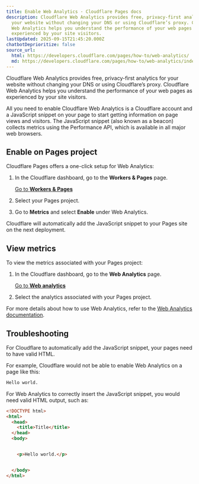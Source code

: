 ```yaml
---
title: Enable Web Analytics · Cloudflare Pages docs
description: Cloudflare Web Analytics provides free, privacy-first analytics for
  your website without changing your DNS or using Cloudflare’s proxy. Cloudflare
  Web Analytics helps you understand the performance of your web pages as
  experienced by your site visitors.
lastUpdated: 2025-09-15T21:45:20.000Z
chatbotDeprioritize: false
source_url:
  html: https://developers.cloudflare.com/pages/how-to/web-analytics/
  md: https://developers.cloudflare.com/pages/how-to/web-analytics/index.md
---
```


Cloudflare Web Analytics provides free, privacy-first analytics for your website without changing your DNS or using Cloudflare’s proxy. Cloudflare Web Analytics helps you understand the performance of your web pages as experienced by your site visitors.

All you need to enable Cloudflare Web Analytics is a Cloudflare account and a JavaScript snippet on your page to start getting information on page views and visitors. The JavaScript snippet (also known as a beacon) collects metrics using the Performance API, which is available in all major web browsers.

## Enable on Pages project

Cloudflare Pages offers a one-click setup for Web Analytics:

1. In the Cloudflare dashboard, go to the **Workers & Pages** page.

   [Go to **Workers & Pages**](https://dash.cloudflare.com/?to=/:account/workers-and-pages)

2. Select your Pages project.

3. Go to **Metrics** and select **Enable** under Web Analytics.

Cloudflare will automatically add the JavaScript snippet to your Pages site on the next deployment.

## View metrics

To view the metrics associated with your Pages project:

1. In the Cloudflare dashboard, go to the **Web Analytics** page.

   [Go to **Web analytics**](https://dash.cloudflare.com/?to=/:account/web-analytics)

2. Select the analytics associated with your Pages project.

For more details about how to use Web Analytics, refer to the [Web Analytics documentation](https://developers.cloudflare.com/web-analytics/data-metrics/).

## Troubleshooting

For Cloudflare to automatically add the JavaScript snippet, your pages need to have valid HTML.

For example, Cloudflare would not be able to enable Web Analytics on a page like this:

```html
Hello world.
```

For Web Analytics to correctly insert the JavaScript snippet, you would need valid HTML output, such as:

```html
<!DOCTYPE html>
<html>
  <head>
    <title>Title</title>
  </head>
  <body>


    <p>Hello world.</p>


  </body>
</html>
```
